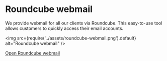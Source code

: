 # Roundcube webmail

We provide webmail for all our clients via Roundcube. This easy-to-use tool allows customers to quickly access their email accounts.

<img
src={require('../assets/roundcube-webmail.png').default}
alt="Roundcube webmail"
/>

[Open Roundcube webmail](https://console.stangerup.cloud)
